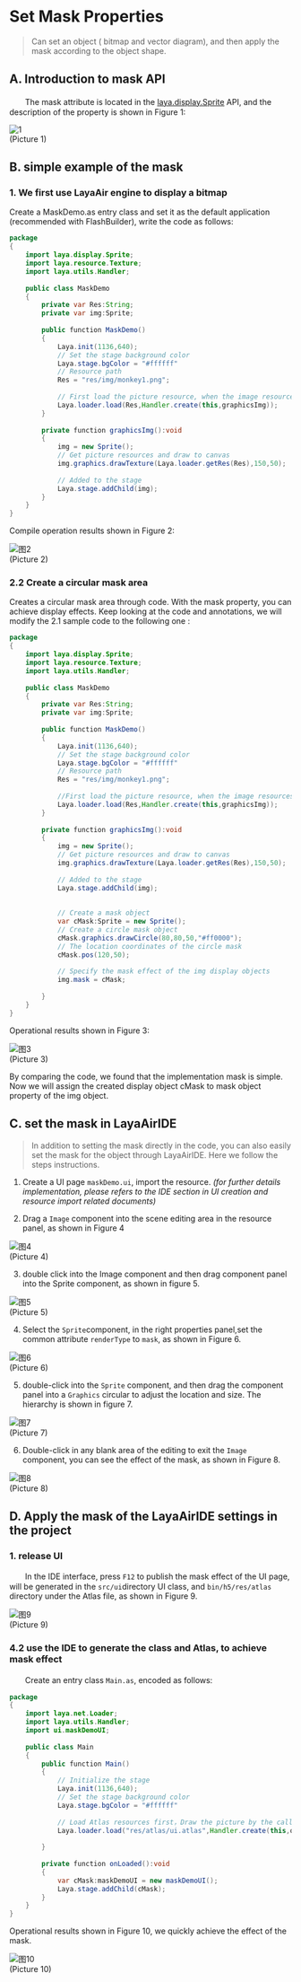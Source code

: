 # Set Mask Properties

> Can set an object ( bitmap and vector diagram), and then apply the mask according to the object shape.
>



## A. Introduction to mask API

　　The mask attribute is located in the [laya.display.Sprite](http://layaair.ldc.layabox.com/api/index.html?category=Core&class=laya.display.Sprite#mask)  API, and the description of the property  is shown in Figure 1:

![1](img/1.jpg)<br />(Picture 1)



## B. simple example of the mask

### 1. We first use LayaAir engine to display a bitmap

Create a MaskDemo.as entry class and set it as the default application (recommended with FlashBuilder), write the code as follows:

```java
package
{
	import laya.display.Sprite;
	import laya.resource.Texture;
	import laya.utils.Handler;
	
	public class MaskDemo
	{
		private var Res:String;
		private var img:Sprite;
      
		public function MaskDemo()
		{
			Laya.init(1136,640);
			// Set the stage background color
			Laya.stage.bgColor = "#ffffff"        
			// Resource path             
			Res = "res/img/monkey1.png";
			
			// First load the picture resource, when the image resources loaded successfully through the callback method, it is added to the stage and display the picture
			Laya.loader.load(Res,Handler.create(this,graphicsImg));          
		}
			
		private function graphicsImg():void
		{
			img = new Sprite();
			// Get picture resources and draw to canvas
			img.graphics.drawTexture(Laya.loader.getRes(Res),150,50);
			
			// Added to the stage
			Laya.stage.addChild(img);
		}	
	}
}
```

Compile operation results shown in Figure 2:

![图2](img/2.jpg)<br />(Picture 2)

### 2.2 Create a circular mask area

Creates a circular mask area through code. With the mask property, you can achieve display effects. Keep looking at the code and annotations, we will modify the 2.1  sample code to the following one :

```java
package
{
	import laya.display.Sprite;
	import laya.resource.Texture;
	import laya.utils.Handler;
	
	public class MaskDemo
	{
		private var Res:String;
		private var img:Sprite;
		
		public function MaskDemo()
		{
			Laya.init(1136,640);
			// Set the stage background color
			Laya.stage.bgColor = "#ffffff"      
			// Resource path
			Res = "res/img/monkey1.png";		
			
			//First load the picture resource, when the image resources loaded successfully through the callback method, it is added to the stage and display the picture
			Laya.loader.load(Res,Handler.create(this,graphicsImg));   
		}
		
		private function graphicsImg():void
		{
			img = new Sprite();
			// Get picture resources and draw to canvas
			img.graphics.drawTexture(Laya.loader.getRes(Res),150,50);
			
			// Added to the stage
			Laya.stage.addChild(img);
			
			
			// Create a mask object
			var cMask:Sprite = new Sprite();
			// Create a circle mask object
			cMask.graphics.drawCircle(80,80,50,"#ff0000");
          	// The location coordinates of the circle mask
			cMask.pos(120,50);
          
         	// Specify the mask effect of the img display objects
			img.mask = cMask;
			
		}
	}
}
```

Operational results shown in Figure 3:

![图3](img/3.jpg) <br />(Picture 3)

By comparing the code, we found that the implementation mask is simple. Now we will assign the created display object cMask to mask object property of the img object.





## C. set the mask in LayaAirIDE

> In addition to setting the mask directly in the code, you can also easily set the mask for the object through LayaAirIDE. Here we follow the steps instructions.

1. Create a UI page `maskDemo.ui`, import the resource. *(for further details implementation, please refers to the IDE section in UI creation and resource import related documents)*



2. Drag a `Image` component into the scene editing area in the resource panel, as shown in Figure 4

![图4](img/4.jpg) <br /> (Picture 4)



3.  double click into the Image component and then drag  component panel into the  Sprite component, as shown in figure 5.

![图5](img/5.jpg) <br /> (Picture 5)





4. Select the `Sprite`component, in the right properties panel,set the common attribute `renderType` to `mask`, as shown in Figure 6.

![图6](img/6.jpg) <br /> (Picture 6)



5. double-click into the `Sprite` component,  and then drag the component panel into a `Graphics` circular to adjust the location and size. The hierarchy is shown in figure 7.

![图7](img/7.jpg) <br /> (Picture 7)



6. Double-click in any blank area of the editing to exit the `Image` component, you can see the effect of the mask, as shown in Figure 8.

![图8](img/8.jpg) <br /> (Picture 8)





## D. Apply the mask of the LayaAirIDE settings in the project

### 1. release UI

　　In the IDE interface, press `F12` to publish the mask effect of the UI page, will be generated in the `src/ui`directory UI class, and `bin/h5/res/atlas` directory under the Atlas file, as shown in Figure 9.

![图9](img/9.jpg) <br />(Picture 9)



### 4.2 use the IDE to generate the class and Atlas, to achieve mask effect

　　Create an entry class `Main.as`, encoded as follows:

```java
package
{
	import laya.net.Loader;
	import laya.utils.Handler;	
	import ui.maskDemoUI;
	
	public class Main
	{
		public function Main()
		{
			// Initialize the stage
			Laya.init(1136,640);
			// Set the stage background color
			Laya.stage.bgColor = "#ffffff"    
				
			// Load Atlas resources first，Draw the picture by the callback method and add it to the stage
			Laya.loader.load("res/atlas/ui.atlas",Handler.create(this,onLoaded));
			
		}
		
		private function onLoaded():void
		{
			var cMask:maskDemoUI = new maskDemoUI();
			Laya.stage.addChild(cMask);
		}
	}
}
```

Operational results shown in Figure 10, we quickly achieve the effect of the mask.

![图10](img/10.jpg) <br /> (Picture 10)

